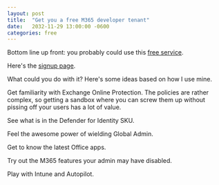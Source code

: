 ```yaml
---
layout: post
title:  "Get you a free M365 developer tenant"
date:   2032-11-29 13:00:00 -0600
categories: free
---
```


Bottom line up front: you probably could use this [free service][link].

Here's the [signup page][link2].

What could you do with it? Here's some ideas based on how I use mine.

Get familiarity with Exchange Online Protection. The policies are rather complex, so getting a sandbox where you can screw them up without pissing off your users has a lot of value.

See what is in the Defender for Identity SKU.

Feel the awesome power of wielding Global Admin.

Get to know the latest Office apps.

Try out the M365 features your admin may have disabled.

Play with Intune and Autopilot.

[link]: https://learn.microsoft.com/en-us/entra/verified-id/how-to-create-a-free-developer-account
[link2]: https://developer.microsoft.com/en-us/microsoft-365/dev-program
